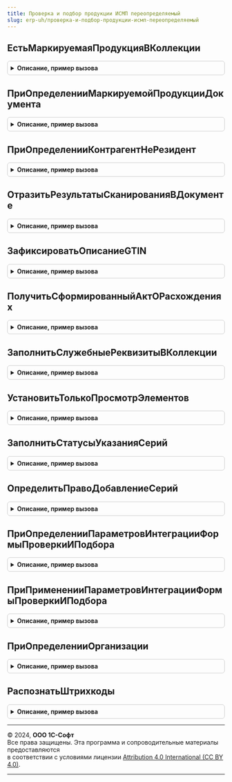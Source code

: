 ```yaml
---
title: Проверка и подбор продукции ИСМП переопределяемый
slug: erp-uh/проверка-и-подбор-продукции-исмп-переопределяемый
---
```



## ЕстьМаркируемаяПродукцияВКоллекции
<details style="margin: 1em 0; padding: 0.5em; border: 1px solid #ccc; border-radius: 6px;">

<summary style="font-weight: bold; cursor: pointer;">Описание, пример вызова</summary>

```bsl

// Возвращает через третий параметр признак наличия маркируемой продукции.
//
// Параметры:
//  Коллекция                - ДанныеФормыКоллекция - ТЧ с товарами.
//  ВидМаркируемойПродукции  - ПеречислениеСсылка.ВидыПродукцииИС - вид продукции, наличие которой необходимо определить.
//  ЕстьМаркируемаяПродукция - Булево - Исходящий, признак наличия маркируемой продукции.
//
Процедура ЕстьМаркируемаяПродукцияВКоллекции(Коллекция, ВидМаркируемойПродукции, ЕстьМаркируемаяПродукция) Экспорт
```

Пример вызова
```bsl
ПроверкаИПодборПродукцииИСМППереопределяемый.ЕстьМаркируемаяПродукцияВКоллекции(Коллекция, ВидМаркируемойПродукции, ЕстьМаркируемаяПродукция) 
```
</details>

## ПриОпределенииМаркируемойПродукцииДокумента
<details style="margin: 1em 0; padding: 0.5em; border: 1px solid #ccc; border-radius: 6px;">

<summary style="font-weight: bold; cursor: pointer;">Описание, пример вызова</summary>

```bsl

// Возвращает через третий параметр таблицу товаров документа, являющихся маркируемой продукцией требуемого вида,
//   либо дополняет ее значениями GTIN.
//
// Параметры:
//  Контекст                 - ФормаКлиентскогоПриложения, ДокументСсылка - документ, маркируемую продукцию которого необходимо получить.
//  ВидМаркируемойПродукции  - ПеречислениеСсылка.ВидыПродукцииИС - вид маркируемой продукции, которую необходимо получить.
//  ТаблицаМаркируемойПродукции - ТаблицаЗначений - Исходящий, таблица с маркируемой продукцией документа. Должна содержать колонки:
//  * GTIN           - Строка - GTIN продукции
//  * Номенклатура   - ОпределяемыйТип.Номенклатура - номенклатура маркируемой продукции
//  * Характеристика - ОпределяемыйТип.ХарактеристикаНоменклатуры - характеристика номенклатура маркируемой продукции
//  * Серия          - ОпределяемыйТип.СерияНоменклатуры - серия номенклатура маркируемой продукции
//  * Количество     - Число - количество маркируемой продукции
//  Сценарий - Число - сценарий работы с маркируемой продукцией документа
Процедура ПриОпределенииМаркируемойПродукцииДокумента(Контекст, ВидМаркируемойПродукции, ТаблицаМаркируемойПродукции, Сценарий = 0) Экспорт
```

Пример вызова
```bsl
ПроверкаИПодборПродукцииИСМППереопределяемый.ПриОпределенииМаркируемойПродукцииДокумента(Контекст, ВидМаркируемойПродукции, ТаблицаМаркируемойПродукции, Сценарий);
```
</details>

## ПриОпределенииКонтрагентНеРезидент
<details style="margin: 1em 0; padding: 0.5em; border: 1px solid #ccc; border-radius: 6px;">

<summary style="font-weight: bold; cursor: pointer;">Описание, пример вызова</summary>

```bsl

// Возвращает через второй параметр признак что переданный контрагент является нерезидентом.
//
// Параметры:
//  Контрагент - СправочникСсылка.Контрагенты - Проверяемы контрагент
//  НеРезидент - Булево - Признак что контрагент не резидент (Истина) или резидент (Ложь).
//
Процедура ПриОпределенииКонтрагентНеРезидент(Контрагент, НеРезидент) Экспорт
```

Пример вызова
```bsl
ПроверкаИПодборПродукцииИСМППереопределяемый.ПриОпределенииКонтрагентНеРезидент(Контрагент, НеРезидент) 
```
</details>

## ОтразитьРезультатыСканированияВДокументе
<details style="margin: 1em 0; padding: 0.5em; border: 1px solid #ccc; border-radius: 6px;">

<summary style="font-weight: bold; cursor: pointer;">Описание, пример вызова</summary>

```bsl

// Предназначена для реализации функциональности по отражению результатов проверки и подбора в документе, из которого была вызвана соответствующая форма.
//
// Параметры:
//  ПараметрыОкончанияПроверки - (См. ПроверкаИПодборПродукцииИСМП.ПараметрыОкончанияПроверки).
Процедура ОтразитьРезультатыСканированияВДокументе(ПараметрыОкончанияПроверки) Экспорт
```

Пример вызова
```bsl
ПроверкаИПодборПродукцииИСМППереопределяемый.ОтразитьРезультатыСканированияВДокументе(ПараметрыОкончанияПроверки) 
```
</details>

## ЗафиксироватьОписаниеGTIN
<details style="margin: 1em 0; padding: 0.5em; border: 1px solid #ccc; border-radius: 6px;">

<summary style="font-weight: bold; cursor: pointer;">Описание, пример вызова</summary>

```bsl

// Вызывается при заверешении проверки и подбора для отражения данных в документе.
// Предназначена для сохранения связей номенклатуры с GTIN, с учетом коээффициентов групповых упаковок.
//
// Параметры:
//  ТаблицаОписанияGTIN - см. ПроверкаИПодборПродукцииИСМП.ПустаяТаблицаОписанияGTIN.
Процедура ЗафиксироватьОписаниеGTIN(ТаблицаОписанияGTIN) Экспорт
```

Пример вызова
```bsl
ПроверкаИПодборПродукцииИСМППереопределяемый.ЗафиксироватьОписаниеGTIN(ТаблицаОписанияGTIN) 
```
</details>

## ПолучитьСформированныйАктОРасхождениях
<details style="margin: 1em 0; padding: 0.5em; border: 1px solid #ccc; border-radius: 6px;">

<summary style="font-weight: bold; cursor: pointer;">Описание, пример вызова</summary>

```bsl

// Получает сформированный ранее Акт о расхождениях для переданного документа.
//
// Параметры:
//  Документ         - ДокументСсылка - ссылка на документ, для которого необходимо получить Акт о расхождениях:
//  АктОРасхождениях - ДокументСсылка - ссылка на Акт о расхождениях:
Процедура ПолучитьСформированныйАктОРасхождениях(Документ, АктОРасхождениях) Экспорт
```

Пример вызова
```bsl
ПроверкаИПодборПродукцииИСМППереопределяемый.ПолучитьСформированныйАктОРасхождениях(Документ, АктОРасхождениях) 
```
</details>

## ЗаполнитьСлужебныеРеквизитыВКоллекции
<details style="margin: 1em 0; padding: 0.5em; border: 1px solid #ccc; border-radius: 6px;">

<summary style="font-weight: bold; cursor: pointer;">Описание, пример вызова</summary>

```bsl

// Заполняет в табличной части служебные реквизиты, например: признак использования характеристик номенклатуры.
//
// Параметры:
//  Форма          - ФормаКлиентскогоПриложения - Форма.
//  ТабличнаяЧасть - ДанныеФормыКоллекция, ТаблицаЗначений - таблица для заполнения.
Процедура ЗаполнитьСлужебныеРеквизитыВКоллекции(Форма, ТабличнаяЧасть) Экспорт
```

Пример вызова
```bsl
ПроверкаИПодборПродукцииИСМППереопределяемый.ЗаполнитьСлужебныеРеквизитыВКоллекции(Форма, ТабличнаяЧасть) 
```
</details>

## УстановитьТолькоПросмотрЭлементов
<details style="margin: 1em 0; padding: 0.5em; border: 1px solid #ccc; border-radius: 6px;">

<summary style="font-weight: bold; cursor: pointer;">Описание, пример вызова</summary>

```bsl

// Устанавливает режим просмотра (доступности, для команд) элементам формы.
//   Переопределение необходимо использовать для совместной работы с аналогичными механизмами.
//   Обработанные здесь реквизиты мледует удалить из массива "Блокируемые элементы".
//
// Параметры:
//  Форма               - ФормаКлиентскогоПриложения - форма в которой производится изменение доступности
//  БлокируемыеЭлементы - Массив - наименования реквизитов
//  Заблокировать       - Булево - заблокировать или разблокировать реквизиты
Процедура УстановитьТолькоПросмотрЭлементов( Экспорт
```

Пример вызова
```bsl
ПроверкаИПодборПродукцииИСМППереопределяемый.УстановитьТолькоПросмотрЭлементов();
```
</details>

## ЗаполнитьСтатусыУказанияСерий
<details style="margin: 1em 0; padding: 0.5em; border: 1px solid #ccc; border-radius: 6px;">

<summary style="font-weight: bold; cursor: pointer;">Описание, пример вызова</summary>

```bsl

// Предназначена для расчета статусов указания серий во всех строках таблицы товаров
//
// Параметры:
//  Форма        - ФормаКлиентскогоПриложения - форма с таблицей товаров
//  ПараметрыУказанияСерий - Структура - параметры указания серий
Процедура ЗаполнитьСтатусыУказанияСерий(Форма, ПараметрыУказанияСерий) Экспорт
```

Пример вызова
```bsl
ПроверкаИПодборПродукцииИСМППереопределяемый.ЗаполнитьСтатусыУказанияСерий(Форма, ПараметрыУказанияСерий) 
```
</details>

## ОпределитьПравоДобавлениеСерий
<details style="margin: 1em 0; padding: 0.5em; border: 1px solid #ccc; border-radius: 6px;">

<summary style="font-weight: bold; cursor: pointer;">Описание, пример вызова</summary>

```bsl

// Возвращает через параметр наличие права на добавление элементов справочника СерииНоменклатуры
//
// Параметры:
//  ПравоДобавлениеСерий - Булево - исходящий, наличие права на добавление.
Процедура ОпределитьПравоДобавлениеСерий(ПравоДобавлениеСерий) Экспорт
```

Пример вызова
```bsl
ПроверкаИПодборПродукцииИСМППереопределяемый.ОпределитьПравоДобавлениеСерий(ПравоДобавлениеСерий) 
```
</details>

## ПриОпределенииПараметровИнтеграцииФормыПроверкиИПодбора
<details style="margin: 1em 0; padding: 0.5em; border: 1px solid #ccc; border-radius: 6px;">

<summary style="font-weight: bold; cursor: pointer;">Описание, пример вызова</summary>

```bsl

// Заполняет специфику интеграции формы проверки и подбора в конкретную форму.
//
// Параметры:
//  Форма - ФормаКлиентскогоПриложения - форма для которой настраиваются параметры интеграции:
//  *Объект - ДокументОбъект
//  ПараметрыИнтеграции - (См. ПроверкаИПодборПродукцииИС.ПараметрыИнтеграцииФормПроверкиИПодбора).
//  ВидПродукции - Перечислениессылка.ВидыПродукцииИС - вид продукции для которого проводится встраивание
//
Процедура ПриОпределенииПараметровИнтеграцииФормыПроверкиИПодбора(Форма, ПараметрыИнтеграции, ВидПродукции = Неопределено) Экспорт
```

Пример вызова
```bsl
ПроверкаИПодборПродукцииИСМППереопределяемый.ПриОпределенииПараметровИнтеграцииФормыПроверкиИПодбора(Форма, ПараметрыИнтеграции, ВидПродукции);
```
</details>

## ПриПримененииПараметровИнтеграцииФормыПроверкиИПодбора
<details style="margin: 1em 0; padding: 0.5em; border: 1px solid #ccc; border-radius: 6px;">

<summary style="font-weight: bold; cursor: pointer;">Описание, пример вызова</summary>

```bsl

// Заполняет специфику применения интеграции формы проверки и подбора в конкретную форму.
//
// Параметры:
//  Форма - ФормаКлиентскогоПриложения - форма для которой применяются параметры интеграции.
//
Процедура ПриПримененииПараметровИнтеграцииФормыПроверкиИПодбора(Форма) Экспорт
```

Пример вызова
```bsl
ПроверкаИПодборПродукцииИСМППереопределяемый.ПриПримененииПараметровИнтеграцииФормыПроверкиИПодбора(Форма) 
```
</details>

## ПриОпределенииОрганизации
<details style="margin: 1em 0; padding: 0.5em; border: 1px solid #ccc; border-radius: 6px;">

<summary style="font-weight: bold; cursor: pointer;">Описание, пример вызова</summary>

```bsl

// Получение организации для складских документов "через точку".
// Параметры:
// ПроверяемыйДокумент - ДокументСсылка
// Организация - ОпределяемыйТип.Организация - возвращаемое значение.
Процедура ПриОпределенииОрганизации(ПроверяемыйДокумент, Организация) Экспорт
```

Пример вызова
```bsl
ПроверкаИПодборПродукцииИСМППереопределяемый.ПриОпределенииОрганизации(ПроверяемыйДокумент, Организация) 
```
</details>

## РаспознатьШтрихкоды
<details style="margin: 1em 0; padding: 0.5em; border: 1px solid #ccc; border-radius: 6px;">

<summary style="font-weight: bold; cursor: pointer;">Описание, пример вызова</summary>

```bsl

// Обрабатывает таблицу штриховых кодов и получает для каждого из них данные в информационной базе.
//   На входе имеется таблица, в которой заполнены только колонки "Номер строки", "Штриховой код" и "Количество", опционально заполнена
//   колонка "Родитель".
//   В процедуре заполняется допустимый штрихкод упаковки из справочника или признак новой (неизвестной) упаковки.
//
// Параметры:
//  ТаблицаНеАкцизныеМарки - ТаблицаЗначение - имеет следующие колонки:
//   * ШтриховойКод        - Строка                              - штриховой код полученный с ТСД.
//   * Количество          - Число                               - сколько раз был считан данный штрихкод.
//   * ШтрихКодУпаковки    - Справочник.ШтрихкодыУпаковокТоваров - ссылка на имеющуюся в базе упаковку.
//   * Родитель            - Строка                              - штрихкод внешней упаковки.
//   * НомерСтроки         - Число                               - номер строки таблицы
//   * ЭтоУпаковка         - Булево                              - признак новой упаковки
//
Процедура РаспознатьШтрихкоды(ТаблицаНеАкцизныеМарки) Экспорт
```

Пример вызова
```bsl
ПроверкаИПодборПродукцииИСМППереопределяемый.РаспознатьШтрихкоды(ТаблицаНеАкцизныеМарки) 
```
</details>

---

© 2024, **ООО 1С-Софт**  
Все права защищены. Эта программа и сопроводительные материалы предоставляются  
в соответствии с условиями лицензии [Attribution 4.0 International (CC BY 4.0)](https://creativecommons.org/licenses/by/4.0/legalcode).

---
